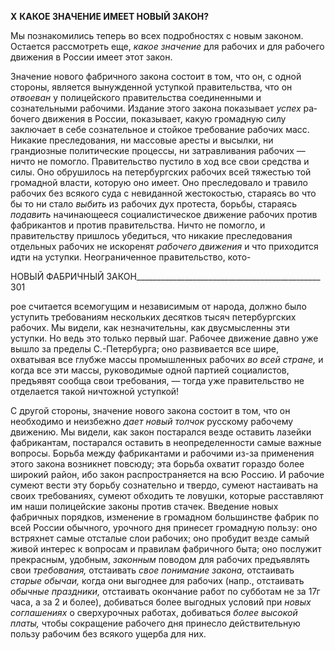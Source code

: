 **X** **КАКОЕ ЗНАЧЕНИЕ ИМЕЕТ НОВЫЙ ЗАКОН?**

Мы познакомились теперь во всех подробностях с новым законом. Остается рас­смотреть еще, _какое значение_ для рабочих и для рабочего движения в России имеет этот закон.

Значение нового фабричного закона состоит в том, что он, с одной стороны, является вынужденной уступкой правительства, что он _отвоеван_ у полицейского правительства соединенными и сознательными рабочими. Издание этого закона показывает _успех_ ра­бочего движения в России, показывает, какую громадную силу заключает в себе созна­тельное и стойкое требование рабочих масс. Никакие преследования, ни массовые аре­сты и высылки, ни грандиозные политические процессы, ни затравливания рабочих — ничто не помогло. Правительство пустило в ход все свои средства и силы. Оно обру­шилось на петербургских рабочих всей тяжестью той громадной власти, которую оно имеет. Оно преследовало и травило рабочих без всякого суда с невиданной жестоко­стью, стараясь во что бы то ни стало _выбить_ из рабочих дух протеста, борьбы, стараясь _подавить_ начинающееся социалистическое движение рабочих против фабрикантов и против правительства. Ничто не помогло, и правительству пришлось убедиться, что никакие преследования отдельных рабочих не искоренят _рабочего движения_ и что при­ходится идти на уступки. Неограниченное правительство, кото-

  

НОВЫЙ ФАБРИЧНЫЙ ЗАКОН______________________________________________ 301

рое считается всемогущим и независимым от народа, должно было уступить требова­ниям нескольких десятков тысяч петербургских рабочих. Мы видели, как незначитель­ны, как двусмысленны эти уступки. Но ведь это только первый шаг. Рабочее движение давно уже вышло за пределы С.-Петербурга; оно развивается все шире, охватывая все глубже массы промышленных рабочих _во всей стране,_ и когда все эти массы, руково­димые одной партией социалистов, предъявят сообща свои требования, — тогда уже правительство не отделается такой ничтожной уступкой!

С другой стороны, значение нового закона состоит в том, что он необходимо и неиз­бежно _дает новый толчок_ русскому рабочему движению. Мы видели, как закон поста­рался везде оставить лазейки фабрикантам, постарался оставить в неопределенности самые важные вопросы. Борьба между фабрикантами и рабочими из-за применения этого закона возникнет повсюду; эта борьба охватит гораздо более широкий район, ибо закон распространяется на всю Россию. И рабочие сумеют вести эту борьбу сознатель­но и твердо, сумеют настаивать на своих требованиях, сумеют обходить те ловушки, которые расставляют им наши полицейские законы против стачек. Введение новых фабричных порядков, изменение в громадном большинстве фабрик по всей России обычного, урочного дня принесет громадную пользу: оно встряхнет самые отсталые слои рабочих; оно пробудит везде самый живой интерес к вопросам и правилам фаб­ричного быта; оно послужит прекрасным, удобным, _законным_ поводом для рабочих предъявлять свои _требования,_ отстаивать _свое понимание закона,_ отстаивать _старые обычаи,_ когда они выгоднее для рабочих (напр., отстаивать _обычные праздники,_ от­стаивать окончание работ по субботам не за 17г часа, а за 2 и более), добиваться более выгодных условий при _новых соглашениях_ о сверхурочных работах, добиваться _более высокой платы,_ чтобы сокращение рабочего дня принесло действительную пользу ра­бочим без всякого ущерба для них.